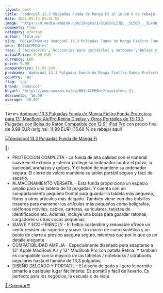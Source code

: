 ```yaml
---
layout: post
title: 'dodocool 13.3 Pulgadas Funda de Manga Fi al 16.68 % de rebaja'
date: 2021-05-14 08:01:53
image: 'https://m.media-amazon.com/images/I/51o5bhL2JEL._SL500_._SL400_.jpg'
comments: true
category: ofertas
author: 'tole.es'
slug: 'B01LACPM9U-es dodocool 13.3 Pulgadas Funda de Manga Fieltro Funda...'
sku: 'B01LACPM9U-es'
tags: [ 'Accesorios','Accesorios para portátiles y netbooks','Bolsas y fundas para portátiles y netbooks','Fundas blandas para portátiles y netbooks','Informática','dodocool','ipad', ]
actualPrice: 9.99 EUR
currency: EUR
price: 9.99
comparePrice: 11.99 EUR
prodname: 'dodocool 13.3 Pulgadas Funda de Manga Fieltro Funda Protectora para 13" MacBook Air/Pro Retina Display y Otros Portátiles de 13-13.3 Pulgadas con Bolsa de Ratón  Compatible con 12.9" iPad Pro'
country: 'es'
flag: '🇪🇸'
brand: 'dodocool'
buyurl: 'https://www.amazon.es/dp/B01LACPM9U/?tag=tolees-21'
descuento: '16.68'
average: '10.99'
---
```


Tienes [dodocool 13.3 Pulgadas Funda de Manga Fieltro Funda Protectora para 13" MacBook Air/Pro Retina Display y Otros Portátiles de 13-13.3 Pulgadas con Bolsa de Ratón  Compatible con 12.9" iPad Pro](https://www.amazon.es/dp/B01LACPM9U/?tag=tolees-21) con precio final de  9.99 EUR (original: 11.99 EUR) (16.68 %  de rebaja) aqui!

[![dodocool 13.3 Pulgadas Funda de Manga Fi](https://m.media-amazon.com/images/I/51o5bhL2JEL._SL500_._SL400_.jpg)](https://www.amazon.es/dp/B01LACPM9U/?tag=tolees-21)

🔎:

- PROTECCION COMPLETA - La funda de alta calidad con el material suave en el exterior y interior protege su ordenador contra el polvo, la suciedad, arañazos y golpes. Y el botón de mantiene su ordenador segura. El cierre de velcro mantiene su tablet portátil seguro y fácil de sacarlo.
- ALMACENAMIENTO VERSATIL - Esta funda proporciona un espacio amplio para una tableta de 13 pulgadas. Y cuenta con un compartamiento pequeño frontal para guardar la tableta más pequena, libros o otros artículos más delgado. También viene con dos bolsillos traseros para mantener los artículos más pequeños como bolígrafos, teléfonos móviles, cables, carteras, auriculares, tarjetas de identificación etc. Además, incluye una bolsa para guardar ratones, cargadores u otras cocas pequeñas.
- SUAVE Y ECO-FRIENDLY - El fieltro sostenible y renovable ofrece un sentir resistencia superior y suave. Un marco de cuero sintético y un botón de cierre a presión asegura seguro, mientras que por lo que es un detalle elegante.
- COMPATIBILIDAD AMPLIA - Especialmente diseñado para adaptarse a 13" Apple MacBook Air y 13" MacBook Pro con patalla Retina. Y también es compatible con la mayoría de las tabletas / notebooks / ultrabooks populares hasta el tamaño de 13,3 pulgadas.
- DISEÑO DELGADO Y PORTATIL - El diseño delgado y ligero le permite tomarlo a cualquier lugar fácilmente. Es portátil y fácil de llevarlo. Es perfecto para los negocios, la escuela o de viaje.

[🛒 Comprar!!!](https://www.amazon.es/dp/B01LACPM9U/?tag=tolees-21)
